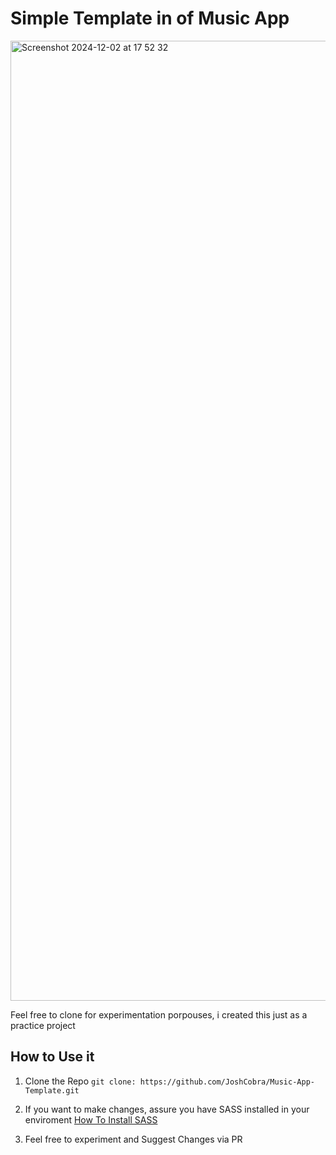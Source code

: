 # Simple Template in of Music App

<img width="1536" alt="Screenshot 2024-12-02 at 17 52 32" src="https://github.com/user-attachments/assets/babf5f1f-2214-431b-9bd1-7e1130bb0562">

Feel free to clone for experimentation porpouses, i created this just as a practice project

## How to Use it 
1. Clone the Repo
`git clone: https://github.com/JoshCobra/Music-App-Template.git`

2. If you want to make changes, assure you have SASS installed in your enviroment
[How To Install SASS](https://sass-lang.com/install/)

3. Feel free to experiment and Suggest Changes via PR
